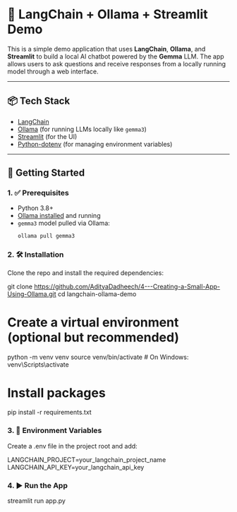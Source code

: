 # 💬 LangChain + Ollama + Streamlit Demo

This is a simple demo application that uses **LangChain**, **Ollama**, and **Streamlit** to build a local AI chatbot powered by the **Gemma** LLM. The app allows users to ask questions and receive responses from a locally running model through a web interface.

---

## 📦 Tech Stack

- [LangChain](https://www.langchain.com/)
- [Ollama](https://ollama.com/) (for running LLMs locally like `gemma3`)
- [Streamlit](https://streamlit.io/) (for the UI)
- [Python-dotenv](https://pypi.org/project/python-dotenv/) (for managing environment variables)

---

## 🚀 Getting Started

### 1. ✅ Prerequisites

- Python 3.8+
- [Ollama installed](https://ollama.com/download) and running
- `gemma3` model pulled via Ollama:
  ```bash
  ollama pull gemma3


### 2. 🛠️ Installation
Clone the repo and install the required dependencies:

git clone https://github.com/AdityaDadheech/4---Creating-a-Small-App-Using-Ollama.git
cd langchain-ollama-demo

# Create a virtual environment (optional but recommended)
python -m venv venv
source venv/bin/activate  # On Windows: venv\Scripts\activate

# Install packages
pip install -r requirements.txt


### 3. 🔐 Environment Variables
Create a .env file in the project root and add:

LANGCHAIN_PROJECT=your_langchain_project_name
LANGCHAIN_API_KEY=your_langchain_api_key


### 4. ▶️ Run the App

streamlit run app.py
